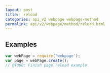 ```yaml
---
layout: post
title:  reload
categories: api_v2 webpage webpage-method
permalink: api/v2/webpage/method/reload.html
---
```


## Examples

```javascript
var webPage = require('webpage');
var page = webPage.create();
// @TODO: Finish page.reload example.
```








